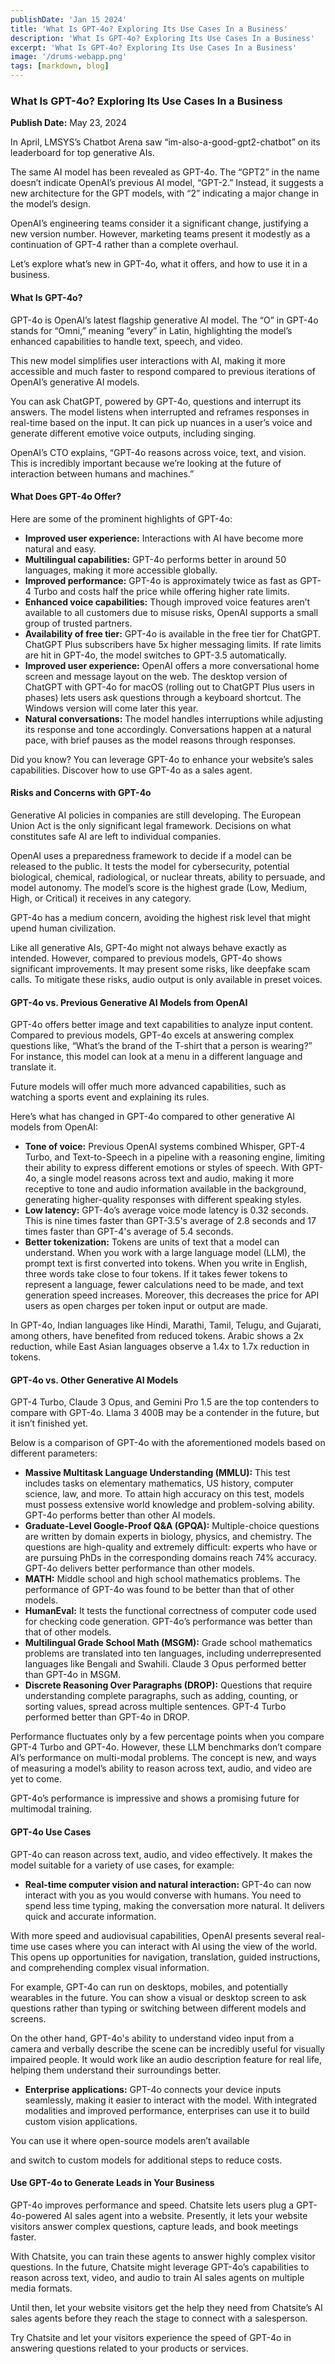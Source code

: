 ```yaml
---
publishDate: 'Jan 15 2024'
title: 'What Is GPT-4o? Exploring Its Use Cases In a Business'
description: 'What Is GPT-4o? Exploring Its Use Cases In a Business'
excerpt: 'What Is GPT-4o? Exploring Its Use Cases In a Business'
image: '/drums-webapp.png'
tags: [markdown, blog]
---
```


### What Is GPT-4o? Exploring Its Use Cases In a Business

**Publish Date:** May 23, 2024

In April, LMSYS’s Chatbot Arena saw “im-also-a-good-gpt2-chatbot” on its leaderboard for top generative AIs.

The same AI model has been revealed as GPT-4o. The “GPT2” in the name doesn’t indicate OpenAI’s previous AI model, “GPT-2.” Instead, it suggests a new architecture for the GPT models, with “2” indicating a major change in the model’s design.

OpenAI’s engineering teams consider it a significant change, justifying a new version number. However, marketing teams present it modestly as a continuation of GPT-4 rather than a complete overhaul.

Let’s explore what’s new in GPT-4o, what it offers, and how to use it in a business.

#### What Is GPT-4o?

GPT-4o is OpenAI’s latest flagship generative AI model. The “O” in GPT-4o stands for “Omni,” meaning “every” in Latin, highlighting the model’s enhanced capabilities to handle text, speech, and video.

This new model simplifies user interactions with AI, making it more accessible and much faster to respond compared to previous iterations of OpenAI’s generative AI models.

You can ask ChatGPT, powered by GPT-4o, questions and interrupt its answers. The model listens when interrupted and reframes responses in real-time based on the input. It can pick up nuances in a user’s voice and generate different emotive voice outputs, including singing.

OpenAI’s CTO explains, “GPT-4o reasons across voice, text, and vision. This is incredibly important because we’re looking at the future of interaction between humans and machines.”

#### What Does GPT-4o Offer?

Here are some of the prominent highlights of GPT-4o:

- **Improved user experience:** Interactions with AI have become more natural and easy.
- **Multilingual capabilities:** GPT-4o performs better in around 50 languages, making it more accessible globally.
- **Improved performance:** GPT-4o is approximately twice as fast as GPT-4 Turbo and costs half the price while offering higher rate limits.
- **Enhanced voice capabilities:** Though improved voice features aren’t available to all customers due to misuse risks, OpenAI supports a small group of trusted partners.
- **Availability of free tier:** GPT-4o is available in the free tier for ChatGPT. ChatGPT Plus subscribers have 5x higher messaging limits. If rate limits are hit in GPT-4o, the model switches to GPT-3.5 automatically.
- **Improved user experience:** OpenAI offers a more conversational home screen and message layout on the web. The desktop version of ChatGPT with GPT-4o for macOS (rolling out to ChatGPT Plus users in phases) lets users ask questions through a keyboard shortcut. The Windows version will come later this year.
- **Natural conversations:** The model handles interruptions while adjusting its response and tone accordingly. Conversations happen at a natural pace, with brief pauses as the model reasons through responses.

Did you know? You can leverage GPT-4o to enhance your website’s sales capabilities. Discover how to use GPT-4o as a sales agent.

#### Risks and Concerns with GPT-4o

Generative AI policies in companies are still developing. The European Union Act is the only significant legal framework. Decisions on what constitutes safe AI are left to individual companies.

OpenAI uses a preparedness framework to decide if a model can be released to the public. It tests the model for cybersecurity, potential biological, chemical, radiological, or nuclear threats, ability to persuade, and model autonomy. The model’s score is the highest grade (Low, Medium, High, or Critical) it receives in any category.

GPT-4o has a medium concern, avoiding the highest risk level that might upend human civilization.

Like all generative AIs, GPT-4o might not always behave exactly as intended. However, compared to previous models, GPT-4o shows significant improvements. It may present some risks, like deepfake scam calls. To mitigate these risks, audio output is only available in preset voices.

#### GPT-4o vs. Previous Generative AI Models from OpenAI

GPT-4o offers better image and text capabilities to analyze input content. Compared to previous models, GPT-4o excels at answering complex questions like, “What’s the brand of the T-shirt that a person is wearing?” For instance, this model can look at a menu in a different language and translate it.

Future models will offer much more advanced capabilities, such as watching a sports event and explaining its rules.

Here’s what has changed in GPT-4o compared to other generative AI models from OpenAI:

- **Tone of voice:** Previous OpenAI systems combined Whisper, GPT-4 Turbo, and Text-to-Speech in a pipeline with a reasoning engine, limiting their ability to express different emotions or styles of speech. With GPT-4o, a single model reasons across text and audio, making it more receptive to tone and audio information available in the background, generating higher-quality responses with different speaking styles.
- **Low latency:** GPT-4o’s average voice mode latency is 0.32 seconds. This is nine times faster than GPT-3.5's average of 2.8 seconds and 17 times faster than GPT-4's average of 5.4 seconds.
- **Better tokenization:** Tokens are units of text that a model can understand. When you work with a large language model (LLM), the prompt text is first converted into tokens. When you write in English, three words take close to four tokens. If it takes fewer tokens to represent a language, fewer calculations need to be made, and text generation speed increases. Moreover, this decreases the price for API users as open charges per token input or output are made.

In GPT-4o, Indian languages like Hindi, Marathi, Tamil, Telugu, and Gujarati, among others, have benefited from reduced tokens. Arabic shows a 2x reduction, while East Asian languages observe a 1.4x to 1.7x reduction in tokens.

#### GPT-4o vs. Other Generative AI Models

GPT-4 Turbo, Claude 3 Opus, and Gemini Pro 1.5 are the top contenders to compare with GPT-4o. Llama 3 400B may be a contender in the future, but it isn’t finished yet.

Below is a comparison of GPT-4o with the aforementioned models based on different parameters:

- **Massive Multitask Language Understanding (MMLU):** This test includes tasks on elementary mathematics, US history, computer science, law, and more. To attain high accuracy on this test, models must possess extensive world knowledge and problem-solving ability. GPT-4o performs better than other AI models.
- **Graduate-Level Google-Proof Q&A (GPQA):** Multiple-choice questions are written by domain experts in biology, physics, and chemistry. The questions are high-quality and extremely difficult: experts who have or are pursuing PhDs in the corresponding domains reach 74% accuracy. GPT-4o delivers better performance than other models.
- **MATH:** Middle school and high school mathematics problems. The performance of GPT-4o was found to be better than that of other models.
- **HumanEval:** It tests the functional correctness of computer code used for checking code generation. GPT-4o’s performance was better than that of other models.
- **Multilingual Grade School Math (MSGM):** Grade school mathematics problems are translated into ten languages, including underrepresented languages like Bengali and Swahili. Claude 3 Opus performed better than GPT-4o in MSGM.
- **Discrete Reasoning Over Paragraphs (DROP):** Questions that require understanding complete paragraphs, such as adding, counting, or sorting values, spread across multiple sentences. GPT-4 Turbo performed better than GPT-4o in DROP.

Performance fluctuates only by a few percentage points when you compare GPT-4 Turbo and GPT-4o. However, these LLM benchmarks don’t compare AI’s performance on multi-modal problems. The concept is new, and ways of measuring a model’s ability to reason across text, audio, and video are yet to come.

GPT-4o’s performance is impressive and shows a promising future for multimodal training.

#### GPT-4o Use Cases

GPT-4o can reason across text, audio, and video effectively. It makes the model suitable for a variety of use cases, for example:

- **Real-time computer vision and natural interaction:** GPT-4o can now interact with you as you would converse with humans. You need to spend less time typing, making the conversation more natural. It delivers quick and accurate information.  

With more speed and audiovisual capabilities, OpenAI presents several real-time use cases where you can interact with AI using the view of the world. This opens up opportunities for navigation, translation, guided instructions, and comprehending complex visual information.

For example, GPT-4o can run on desktops, mobiles, and potentially wearables in the future. You can show a visual or desktop screen to ask questions rather than typing or switching between different models and screens.

On the other hand, GPT-4o's ability to understand video input from a camera and verbally describe the scene can be incredibly useful for visually impaired people. It would work like an audio description feature for real life, helping them understand their surroundings better.

- **Enterprise applications:** GPT-4o connects your device inputs seamlessly, making it easier to interact with the model. With integrated modalities and improved performance, enterprises can use it to build custom vision applications. 

You can use it where open-source models aren’t available

 and switch to custom models for additional steps to reduce costs.

#### Use GPT-4o to Generate Leads in Your Business

GPT-4o improves performance and speed. Chatsite lets users plug a GPT-4o-powered AI sales agent into a website. Presently, it lets your website visitors answer complex questions, capture leads, and book meetings faster.

With Chatsite, you can train these agents to answer highly complex visitor questions. In the future, Chatsite might leverage GPT-4o’s capabilities to reason across text, video, and audio to train AI sales agents on multiple media formats.

Until then, let your website visitors get the help they need from Chatsite’s AI sales agents before they reach the stage to connect with a salesperson.

Try Chatsite and let your visitors experience the speed of GPT-4o in answering questions related to your products or services.
```